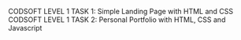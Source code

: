 CODSOFT LEVEL 1 TASK 1: Simple Landing Page with HTML and CSS
CODSOFT LEVEL 1 TASK 2: Personal Portfolio with HTML, CSS and Javascript
